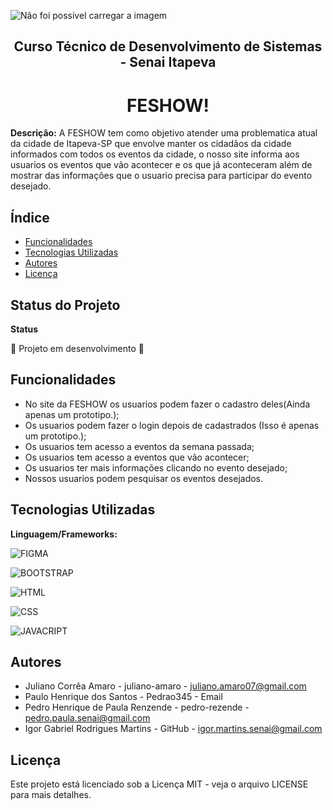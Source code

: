 ![Não foi possivel carregar a imagem](/assets/img/readme/‘.jpg)

<h2 align="center">Curso Técnico de Desenvolvimento de Sistemas - Senai Itapeva</h2>

<h1 align="center">FESHOW!</h1>

**Descrição:**
A FESHOW tem como objetivo atender uma problematica atual da cidade de Itapeva-SP que envolve manter os cidadãos da cidade informados com todos os eventos da cidade, o nosso site informa aos usuarios os eventos que vão acontecer e os que já aconteceram além de mostrar das informações que o usuario precisa para participar do evento desejado.
## Índice
* [Funcionalidades](#funcionalidades)
* [Tecnologias Utilizadas](#tecnologias-utilizadas)
* [Autores](#autores)
* [Licença](#licença)
## Status do Projeto
**Status**

🚧 Projeto em desenvolvimento 🚧
## Funcionalidades
 - No site da FESHOW os usuarios podem fazer o cadastro deles(Ainda apenas um prototipo.);
 - Os usuarios podem fazer o login depois de cadastrados (Isso é apenas um prototipo.);
 - Os usuarios tem acesso a eventos da semana passada;
 - Os usuarios tem acesso a eventos que vão acontecer;
 - Os usuarios ter mais informações clicando no evento desejado;
 - Nossos usuarios podem pesquisar os eventos desejados.
## Tecnologias Utilizadas
**Linguagem/Frameworks:**
 
 ![FIGMA](https://img.shields.io/badge/Figma-F24E1E?style=for-the-badge&logo=figma&logoColor=white)

 ![BOOTSTRAP](https://img.shields.io/badge/Bootstrap-563D7C?style=for-the-badge&logo=bootstrap&logoColor=white)
 
 ![HTML](https://img.shields.io/badge/HTML5-E34F26?style=for-the-badge&logo=html5&logoColor=white)

 ![CSS](https://img.shields.io/badge/CSS3-1572B6?style=for-the-badge&logo=css3&logoColor=white)
 
 ![JAVACRIPT](https://img.shields.io/badge/JavaScript-323330?style=for-the-badge&logo=javascript&logoColor=F7DF1E)
## Autores
- Juliano Corrêa Amaro - juliano-amaro - juliano.amaro07@gmail.com
- Paulo Henrique dos Santos - Pedrao345 - Email
- Pedro Henrique de Paula Renzende - pedro-rezende - pedro.paula.senai@gmail.com
- Igor Gabriel Rodrigues Martins - GitHub - igor.martins.senai@gmail.com
## Licença
Este projeto está licenciado sob a Licença MIT - veja o arquivo LICENSE para mais detalhes.